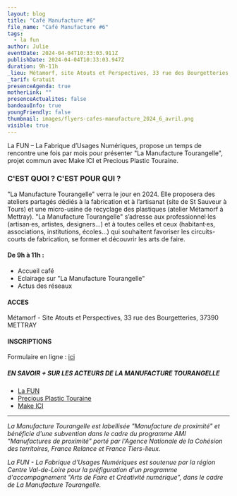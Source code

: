 ```yaml
---
layout: blog
title: "Café Manufacture #6"
file_name: "Café Manufacture #6"
tags:
  - la fun
author: Julie
eventDate: 2024-04-04T10:33:03.911Z
publishDate: 2024-04-04T10:33:03.947Z
duration: 9h-11h
_lieu: Métamorf, site Atouts et Perspectives, 33 rue des Bourgetteries, 37390 METTRAY
_tarif: Gratuit
presenceAgenda: true
motherLink: ""
presenceActualites: false
bandeauInfo: true
youngFriendly: false
thumbnail: images/flyers-cafes-manufacture_2024_6_avril.png
visible: true
---
```

La FUN – La Fabrique d’Usages Numériques, propose un temps de rencontre une fois par mois pour présenter "La Manufacture Tourangelle", projet commun avec Make ICI et Precious Plastic Touraine.

### C'EST QUOI ? C'EST POUR QUI ?
"La Manufacture Tourangelle" verra le jour en 2024. Elle proposera des ateliers partagés dédiés à la fabrication et à l’artisanat (site de St Sauveur à Tours) et une micro-usine de recyclage des plastiques (atelier Métamorf à Mettray). "La Manufacture Tourangelle" s’adresse aux professionnel·les (artisan·es, artistes, designers...) et à toutes celles et ceux (habitant·es, associations, institutions, écoles...) qui souhaitent favoriser les circuits-courts de fabrication, se former et découvrir les arts de faire.

#### De 9h à 11h :
* Accueil café
* Eclairage sur "La Manufacture Tourangelle"
* Actus des réseaux

#### ACCES
Métamorf - Site Atouts et Perspectives, 33 rue des Bourgetteries, 37390 METTRAY


#### INSCRIPTIONS
Formulaire en ligne : [ici](https://framaforms.org/cafe-manufacture-04-avril-2024-1709830520)

##### EN SAVOIR + SUR LES ACTEURS DE LA MANUFACTURE TOURANGELLE
* [La FUN](https://site.lafun.fr/)
* [Precious Plastic Touraine](https://preciousplastictouraine.fr/)
* [Make ICI](https://makeici.org/)


__________

*La Manufacture Tourangelle est labellisée "Manufacture de proximité" et bénéficie d'une subvention dans le cadre du programme AMI "Manufactures de proximité" porté par l'Agence Nationale de la Cohésion des territoires, France Relance et France Tiers-lieux.*

*La FUN - La Fabrique d'Usages Numériques est soutenue par la région Centre Val-de-Loire pour la préfiguration d'un programme d'accompagnement "Arts de Faire et Créativité numérique", dans le cadre de La Manufacture Tourangelle.*